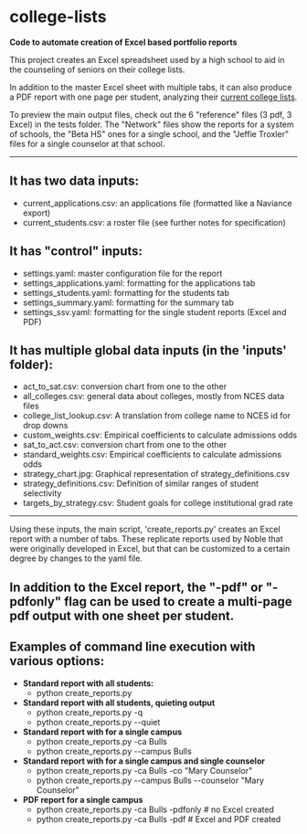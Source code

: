 # college-lists
**Code to automate creation of Excel based portfolio reports**

This project creates an Excel spreadsheet used by a high school to
aid in the counseling of seniors on their college lists.

In addition to the master Excel sheet with multiple tabs, it can
also produce a PDF report with one page per student, analyzing
their [current college lists](./ssv_example.pdf).

To preview the main output files, check out the 6 "reference" files (3 pdf,
3 Excel) in the tests folder. The "Network" files show the reports for a
system of schools, the "Beta HS" ones for a single school, and the "Jeffie
Troxler" files for a single counselor at that school.

---
## It has two data inputs:
- current_applications.csv: an applications file (formatted like a Naviance export)
- current_students.csv: a roster file (see further notes for specification)

## It has "control" inputs:
- settings.yaml: master configuration file for the report
- settings_applications.yaml: formatting for the applications tab
- settings_students.yaml: formatting for the students tab
- settings_summary.yaml: formatting for the summary tab
- settings_ssv.yaml: formatting for the single student reports (Excel and PDF)

## It has multiple global data inputs (in the 'inputs' folder):
- act_to_sat.csv: conversion chart from one to the other
- all_colleges.csv: general data about colleges, mostly from NCES data files
- college_list_lookup.csv: A translation from college name to NCES id for
  drop downs
- custom_weights.csv: Empirical coefficients to calculate admissions odds
- sat_to_act.csv: conversion chart from one to the other
- standard_weights.csv: Empirical coefficients to calculate admissions odds
- strategy_chart.jpg: Graphical representation of strategy_definitions.csv
- strategy_definitions.csv: Definition of similar ranges of student selectivity
- targets_by_strategy.csv: Student goals for college institutional grad rate

-----
Using these inputs, the main script, 'create_reports.py' creates an Excel
report with a number of tabs. These replicate reports used by Noble that
were originally developed in Excel, but that can be customized to a certain
degree by changes to the yaml file.

In addition to the Excel report, the "-pdf" or "-pdfonly" flag can be used
to create a multi-page pdf output with one sheet per student.
-----
## Examples of command line execution with various options:
- **Standard report with all students:**
    - python create_reports.py
- **Standard report with all students, quieting output**
    - python create_reports.py -q
    - python create_reports.py --quiet
- **Standard report with for a single campus**
    - python create_reports.py -ca Bulls
    - python create_reports.py --campus Bulls
- **Standard report with for a single campus and single counselor**
    - python create_reports.py -ca Bulls -co "Mary Counselor"
    - python create_reports.py --campus Bulls --counselor "Mary Counselor"
- **PDF report for a single campus**
	- python create_reports.py -ca Bulls -pdfonly # no Excel created
	- python create_reports.py -ca Bulls -pdf     # Excel and PDF created
